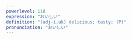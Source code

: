 ```yaml
---
powerlevel: 118
expression: "おいしい"
definition: "(adj-i,uk) delicious; tasty; (P)"
pronunciation: "おいしい"
---
```

